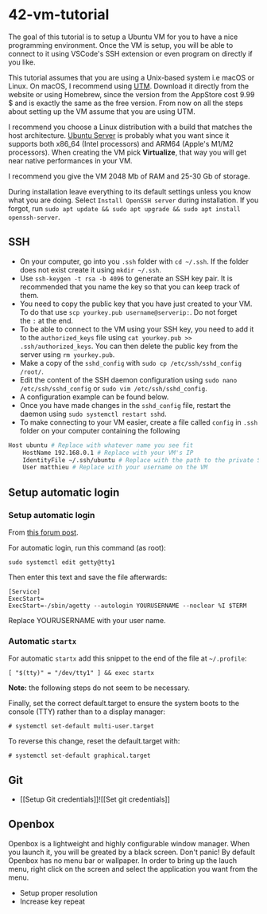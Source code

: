 # 42-vm-tutorial
The goal of this tutorial is to setup a Ubuntu VM for you to have a nice
programming environment. Once the VM is setup, you will be able to connect to it
using VSCode's SSH extension or even program on directly if you like.

This tutorial assumes that you are using a Unix-based system i.e macOS or Linux.
On macOS, I recommend using [UTM](https://mac.getutm.app/). Download it directly
from the website or using Homebrew, since the version from the AppStore cost
9.99 $ and is exactly the same as the free version. From now on all the steps
about setting up the VM assume that you are using UTM.

I recommend you choose a Linux distribution with a build that matches the host
architecture. [Ubuntu Server](https://ubuntu.com/download/server) is probably
what you want since it supports both x86_64 (Intel processors) and ARM64
(Apple's M1/M2 processors). When creating the VM pick **Virtualize**, that way
you will get near native performances in your VM.

I recommend you give the VM 2048 Mb of RAM and 25-30 Gb of storage.

During installation leave everything to its default settings unless you know
what you are doing. Select `Install OpenSSH server` during installation. If you
forgot, run `sudo apt update && sudo apt upgrade && sudo apt install
openssh-server`.

## SSH
+ On your computer, go into you `.ssh` folder with `cd ~/.ssh`. If the folder
  does not exist create it using `mkdir ~/.ssh`.
+ Use `ssh-keygen -t rsa -b 4096` to generate an SSH key pair. It is recommended
  that you name the key so that you can keep track of them.
+ You need to copy the public key that you have just created to your VM. To do
  that use `scp yourkey.pub username@serverip:`. Do not forget the `:` at the
end.
+ To be able to connect to the VM using your SSH key, you need to add it to
  the `authorized_keys` file using `cat yourkey.pub >> .ssh/authorized_keys`.
You can then delete the public key from the server using `rm yourkey.pub`.
+ Make a copy of the `sshd_config` with `sudo cp /etc/ssh/sshd_config /root/`.
+ Edit the content of the SSH daemon configuration using `sudo nano
  /etc/ssh/sshd_config` or `sudo vim /etc/ssh/sshd_config`.
+ A configuration example can be found below.
+ Once you have made changes in the `sshd_config` file, restart the daemon
  using `sudo systemctl restart sshd`.
+ To make connecting to your VM easier, create a file called `config` in `.ssh`
  folder on your computer containing the following
```sh
Host ubuntu # Replace with whatever name you see fit
    HostName 192.168.0.1 # Replace with your VM's IP
    IdentityFile ~/.ssh/ubuntu # Replace with the path to the private SSH key you have just created (the one without .pub at the end)
    User matthieu # Replace with your username on the VM
```

## Setup automatic login
### Setup automatic login

From [this forum post](https://forums.debian.net/viewtopic.php?t=123694).

For automatic login, run this command (as root):

```
sudo systemctl edit getty@tty1
```

Then enter this text and save the file afterwards:

```
[Service]
ExecStart=
ExecStart=-/sbin/agetty --autologin YOURUSERNAME --noclear %I $TERM
```

Replace YOURUSERNAME with your user name. 
  
### Automatic `startx`
For automatic `startx` add this snippet to the end of the file at `~/.profile`:

```
[ "$(tty)" = "/dev/tty1" ] && exec startx
```


**Note:** the following steps do not seem to be necessary.

Finally, set the correct default.target to ensure the system boots to the console (TTY) rather than to a display manager:

```
# systemctl set-default multi-user.target
```

To reverse this change, reset the default.target with:

```
# systemctl set-default graphical.target
```


## Git
+ [[Setup Git credentials]]![[Set git credentials]]

## Openbox
Openbox is a lightweight and highly configurable window manager. When you launch
it, you will be greated by a black screen. Don't panic! By default Openbox has
no menu bar or wallpaper. In order to bring up the lauch menu, right click on
the screen and select the application you want from the menu.

+ Setup proper resolution
+ Increase key repeat
